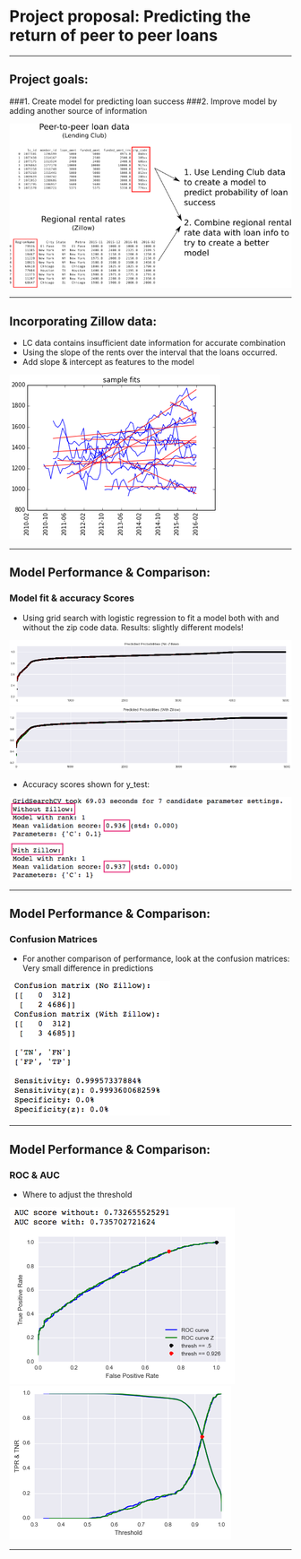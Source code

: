 Project proposal: Predicting the return of peer to peer loans
======
------
## Project goals:

###1. Create model for predicting loan success
###2. Improve model by adding another source of information

![alt text](images/path5131.png "no title")

---

## Incorporating Zillow data:


* LC data contains insufficient date information for accurate combination
* Using the slope of the rents over the interval that the loans occurred. 
* Add slope & intercept as features to the model

![alt text](images/sample-rent-fits.png "no title")


---


## Model Performance & Comparison:
### Model fit & accuracy Scores

* Using grid search with logistic regression to fit a model both with and without the zip code data.
Results: slightly different models!

![alt text](images/pred-prob.png "no title")
![alt text](images/pred-probz.png "no title")

* Accuracy scores shown for y_test:

![alt text](images/gridsearch-results.png "no  title")

---
## Model Performance & Comparison:
### Confusion Matrices

* For another comparison of performance, look at the confusion matrices:
Very small difference in predictions


![alt text](images/confustions.png "no title")

---
## Model Performance & Comparison:
### ROC & AUC 

* Where to adjust the threshold

![alt text](images/roc-auc.png "no title")
![alt text](images/tpr-tnr-thresh.png "no title")

---

